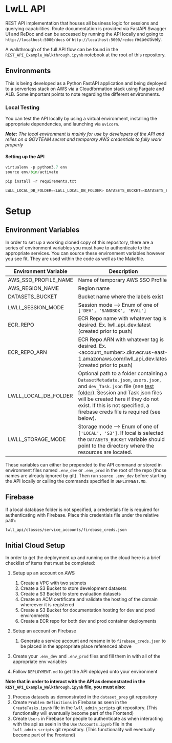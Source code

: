 # LwLL API

REST API implementation that houses all business logic for sessions and querying capabilities. Route documentation is provided via FastAPI Swagger UI and ReDoc and can be accessed by running the API locally and going to `http://localhost:5000/docs` or `http://localhost:5000/redoc` respectively.

A walkthrough of the full API flow can be found in the `REST_API_Example_Walkthrough.ipynb` notebook at the root of this repository.

## Environments

This is being developed as a Python FastAPI application and being deployed to a serverless stack on AWS via a Cloudformation stack using Fargate and ALB. Some important points to note regarding the different environments.

### Local Testing

You can test the API locally by using a virtual environment, installing the appropriate dependencies, and launching via `uvicorn`.

***Note:** The local environment is mainly for use by developers of the API and relies on a GOVTEAM secret and temporary AWS credentials to fully work properly*

#### Setting up the API
```py
virtualenv -p python3.7 env
source env/bin/activate

pip install -r requirements.txt

LWLL_LOCAL_DB_FOLDER=<LWLL_LOCAL_DB_FOLDER> DATASETS_BUCKET=<DATASETS_BUCKET> LWLL_STORAGE_MODE=<LWLL_STORAGE_MODE> AWS_REGION_NAME=<AWS_REGION> GOVTEAM_SECRET=<GOVTEAM_SECRET> TEAM_SECRET=<TEAM_SECRET> uvicorn --reload --log-level debug main:app --port 5000
```

# Setup

## Environment Variables

In order to set up a working cloned copy of this repository, there are a series of environment variables you must have to authenticate to the appropriate services. You can source these environment variables however you see fit. They are used within the code as well as the Makefile.


| Environment Variable | Description                                                                                                                                                                                                                                                                                           |
| -------------------- | ----------------------------------------------------------------------------------------------------------------------------------------------------------------------------------------------------------------------------------------------------------------------------------------------------- |
| AWS_SSO_PROFILE_NAME | Name of temporary AWS SSO Profile                                                                                                                                                                                                                                                                     |
| AWS_REGION_NAME      | Region name                                                                                                                                                                                                                                                                                           |
| DATASETS_BUCKET      | Bucket name where the labels exist                                                                                                                                                                                                                                                                    |
| LWLL_SESSION_MODE    | Session mode --> Enum of one of `['DEV', 'SANDBOX', 'EVAL']`                                                                                                                                                                                                                                          |
| ECR_REPO             | ECR Repo name with whatever tag is desired. Ex. lwll_api_dev:latest (created prior to push)                                                                                                                                                                                                           |
| ECR_REPO_ARN         | ECR Repo ARN with whatever tag is desired. Ex. <account_number>.dkr.ecr.us-east-1.amazonaws.com/lwll_api_dev:latest (created prior to push)                                                                                                                                                           |
| LWLL_LOCAL_DB_FOLDER | Optional path to a folder containing a `DatasetMetadata.json`, `users.json`, and `dev_Task.json` file (see [test folder](/tests/test_data/local_db)). Session and Task json files will be created here if they do not exist. If this is not specified, a firebase creds file is required (see below). |
| LWLL_STORAGE_MODE    | Storage mode --> Enum of one of `['LOCAL', 'S3']`. If local is selected the `DATASETS_BUCKET` variable should point to the directory where the resources are located.                              |


These variables can either be prepended to the API command or stored in environment files named `.env_dev` or `.env_prod` in the root of the repo (those names are already ignored by git). Then run `source .env_dev` before starting the API locally or calling the commands specified in `DEPLOYMENT.MD`.


## Firebase

If a local database folder is not specified, a credentials file is required for authenticating with Firebase. Place this credentials file under the relative path:
```
lwll_api/classes/service_accounts/firebase_creds.json
```

## Initial Cloud Setup

In order to get the deployment up and running on the cloud here is a brief checklist of items that must be completed:

1. Setup up an account on AWS
    1. Create a VPC with two subnets
    2. Create a S3 Bucket to store development datasets
    3. Create a S3 Bucket to store evaluation datasets
    4. Create an ACM certificate and validate the hosting of the domain whereever it is registered
    5. Create a S3 Bucket for documentation hosting for dev and prod environments
    6. Create a ECR repo for both dev and prod container deployments

2. Setup an account on Firebase
    1. Generate a service account and rename in to `firebase_creds.json` to be placed in the appropriate place referenced above

3. Create your `.env_dev` and `.env_prod` files and fill them in with all of the appropriate env variables
4. Follow `DEPLOYMENT.md` to get the API deployed onto your environment

**Note that in order to interact with the API as demonstrated in the `REST_API_Example_Walkthrough.ipynb` file, you must also:**

1. Process datasets as demonstrated in the `dataset_prep` git repository
2. Create `Problem Definitions` in Firebase as seen in the `CreateTasks.ipynb` file in the `lwll_admin_scripts` git repository. (This functionality will eventually become part of the Frontend)
3. Create `Users` in Firebase for people to authenticate as when interacting with the api as seein in the `UserAccounts.ipynb` file in the `lwll_admin_scripts` git repository. (This functionality will eventually become part of the Frontend)
